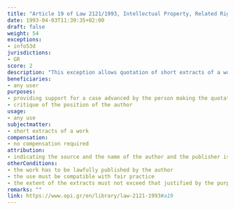 ```yaml
---
title: "Article 19 of Law 2121/1993, Intellectual Property, Related Rights and Cultural Issues (updated up to the Law 4672/2020)"
date: 1993-04-03T11:39:35+02:00 
draft: false
weight: 54
exceptions:
- info53d
jurisdictions:
- GR
score: 2
description: "This exception allows quotation of short extracts of a work, lawfully published by an author, for the purpose of providing support for a case advanced by the person making the quotation or a critique of the position of the author shall be permissible without the consent of the author and without payment, provided that the quotation is compatible with fair practice and that the extent of the extracts does not exceed that justified by the purpose. The quotation of the extract must be accompanied by an indication of the source of the extract and of the names of the author and of the publisher, provided that the said names appear in the source." 
beneficiaries:
- any user
purposes: 
- providing support for a case advanced by the person making the quotation 
- critique of the position of the author
usage:
- any use
subjectmatter:
- short extracts of a work
compensation:
- no compensation required
attribution: 
- indicating the source and the name of the author and the publisher is required, provided that the said names appear in the source
otherConditions: 
- the work has to be lawfully published by the author
- the use must be compatible with fair practice 
- the extent of the extracts must not exceed that justified by the purpose
remarks: ""
link: https://www.opi.gr/en/library/law-2121-1993#a19
---
```


